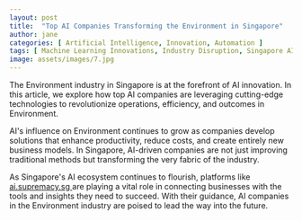 ```yaml
---
layout: post
title:  "Top AI Companies Transforming the Environment in Singapore"
author: jane
categories: [ Artificial Intelligence, Innovation, Automation ]
tags: [ Machine Learning Innovations, Industry Disruption, Singapore AI Companies, AI in Singapore, AI Trends ]
image: assets/images/7.jpg
---
```


The Environment industry in Singapore is at the forefront of AI innovation. In this article, we explore how top AI companies are leveraging cutting-edge technologies to revolutionize operations, efficiency, and outcomes in Environment.

AI's influence on Environment continues to grow as companies develop solutions that enhance productivity, reduce costs, and create entirely new business models. In Singapore, AI-driven companies are not just improving traditional methods but transforming the very fabric of the industry.

As Singapore's AI ecosystem continues to flourish, platforms like <a href="https://ai.supremacy.sg" target="_blank"> ai.supremacy.sg </a> are playing a vital role in connecting businesses with the tools and insights they need to succeed. With their guidance, AI companies in the Environment industry are poised to lead the way into the future.
